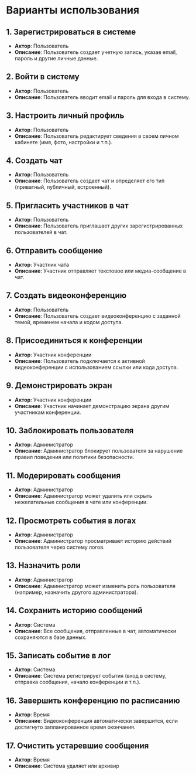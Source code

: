 # Варианты использования

## 1. Зарегистрироваться в системе
- **Актор**: Пользователь  
- **Описание**: Пользователь создает учетную запись, указав email, пароль и другие личные данные.

## 2. Войти в систему
- **Актор**: Пользователь  
- **Описание**: Пользователь вводит email и пароль для входа в систему.

## 3. Настроить личный профиль
- **Актор**: Пользователь  
- **Описание**: Пользователь редактирует сведения в своем личном кабинете (имя, фото, настройки и т.п.).

## 4. Создать чат
- **Актор**: Пользователь  
- **Описание**: Пользователь создает чат и определяет его тип (приватный, публичный, встроенный).

## 5. Пригласить участников в чат
- **Актор**: Пользователь  
- **Описание**: Пользователь приглашает других зарегистрированных пользователей в чат.

## 6. Отправить сообщение
- **Актор**: Участник чата  
- **Описание**: Участник отправляет текстовое или медиа-сообщение в чат.

## 7. Создать видеоконференцию
- **Актор**: Пользователь  
- **Описание**: Пользователь создает видеоконференцию с заданной темой, временем начала и кодом доступа.

## 8. Присоединиться к конференции
- **Актор**: Участник конференции  
- **Описание**: Пользователь подключается к активной видеоконференции с использованием ссылки или кода доступа.

## 9. Демонстрировать экран
- **Актор**: Участник конференции  
- **Описание**: Участник начинает демонстрацию экрана другим участникам конференции.

## 10. Заблокировать пользователя
- **Актор**: Администратор  
- **Описание**: Администратор блокирует пользователя за нарушение правил поведения или политики безопасности.

## 11. Модерировать сообщения
- **Актор**: Администратор  
- **Описание**: Администратор может удалить или скрыть нежелательные сообщения в чате или конференции.

## 12. Просмотреть события в логах
- **Актор**: Администратор  
- **Описание**: Администратор просматривает историю действий пользователя через систему логов.

## 13. Назначить роли
- **Актор**: Администратор  
- **Описание**: Администратор может изменить роль пользователя (например, назначить другого администратора).

## 14. Сохранить историю сообщений
- **Актор**: Система  
- **Описание**: Все сообщения, отправленные в чат, автоматически сохраняются в базе данных.

## 15. Записать событие в лог
- **Актор**: Система  
- **Описание**: Система регистрирует события (вход в систему, отправка сообщения, начало конференции и т.п.).

## 16. Завершить конференцию по расписанию
- **Актор**: Время  
- **Описание**: Видеоконференция автоматически завершится, если достигнуто запланированное время окончания.

## 17. Очистить устаревшие сообщения
- **Актор**: Время  
- **Описание**: Система удаляет или архивир
